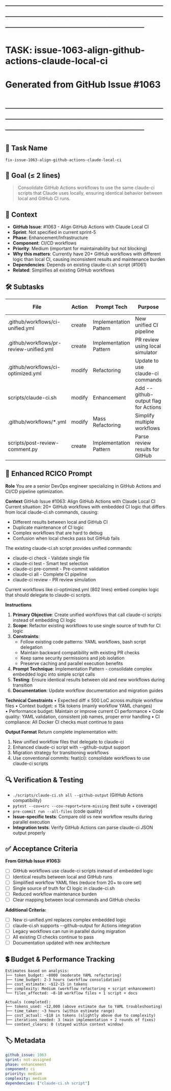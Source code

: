 # ────────────────────────────────────────────────────────────────────────
# TASK: issue-1063-align-github-actions-claude-local-ci
# Generated from GitHub Issue #1063
# ────────────────────────────────────────────────────────────────────────

## 📌 Task Name
`fix-issue-1063-align-github-actions-claude-local-ci`

## 🎯 Goal (≤ 2 lines)
> Consolidate GitHub Actions workflows to use the same claude-ci scripts that Claude uses locally, ensuring identical behavior between local and GitHub CI runs.

## 🧠 Context
- **GitHub Issue**: #1063 - Align GitHub Actions with Claude Local CI
- **Sprint**: Not specified in current sprint-5
- **Phase**: Enhancement/Infrastructure
- **Component**: CI/CD workflows
- **Priority**: Medium (important for maintainability but not blocking)
- **Why this matters**: Currently have 20+ GitHub workflows with different logic than local CI, causing inconsistent results and maintenance burden
- **Dependencies**: Depends on existing claude-ci.sh script (#1061)
- **Related**: Simplifies all existing GitHub workflows

## 🛠️ Subtasks

| File | Action | Prompt Tech | Purpose | Context Impact |
|------|--------|-------------|---------|----------------|
| .github/workflows/ci-unified.yml | create | Implementation Pattern | New unified CI pipeline | Low |
| .github/workflows/pr-review-unified.yml | create | Implementation Pattern | PR review using local simulator | Low |
| .github/workflows/ci-optimized.yml | modify | Refactoring | Update to use claude-ci commands | Med |
| scripts/claude-ci.sh | modify | Enhancement | Add --github-output flag for Actions | Low |
| .github/workflows/*.yml | modify | Mass Refactoring | Simplify multiple workflows | High |
| scripts/post-review-comment.py | create | Implementation Pattern | Parse review results for GitHub | Low |

## 📝 Enhanced RCICO Prompt
**Role**
You are a senior DevOps engineer specializing in GitHub Actions and CI/CD pipeline optimization.

**Context**
GitHub Issue #1063: Align GitHub Actions with Claude Local CI
Current situation: 20+ GitHub workflows with embedded CI logic that differs from local claude-ci.sh commands, causing:
- Different results between local and GitHub CI
- Duplicate maintenance of CI logic  
- Complex workflows that are hard to debug
- Confusion when local checks pass but GitHub fails

The existing claude-ci.sh script provides unified commands:
- claude-ci check <file> - Validate single file
- claude-ci test - Smart test selection
- claude-ci pre-commit - Pre-commit validation  
- claude-ci all - Complete CI pipeline
- claude-ci review - PR review simulation

Current workflows like ci-optimized.yml (802 lines) embed complex logic that should delegate to claude-ci scripts.

**Instructions**
1. **Primary Objective**: Create unified workflows that call claude-ci scripts instead of embedding CI logic
2. **Scope**: Refactor existing workflows to use single source of truth for CI logic
3. **Constraints**:
   - Follow existing code patterns: YAML workflows, bash script delegation
   - Maintain backward compatibility with existing PR checks
   - Keep same security permissions and job isolation
   - Preserve caching and parallel execution benefits
4. **Prompt Technique**: Implementation Pattern - consolidate complex embedded logic into simple script calls
5. **Testing**: Ensure identical results between old and new workflows during transition
6. **Documentation**: Update workflow documentation and migration guides

**Technical Constraints**
• Expected diff ≤ 500 LoC across multiple workflow files
• Context budget: ≤ 15k tokens (mainly workflow YAML changes)  
• Performance budget: Maintain or improve current CI performance
• Code quality: YAML validation, consistent job names, proper error handling
• CI compliance: All Docker CI checks must continue to pass

**Output Format**
Return complete implementation with:
1. New unified workflow files that delegate to claude-ci
2. Enhanced claude-ci script with --github-output support
3. Migration strategy for transitioning workflows
4. Use conventional commits: feat(ci): consolidate workflows to use claude-ci scripts

## 🔍 Verification & Testing
- `./scripts/claude-ci.sh all --github-output` (GitHub Actions compatibility)
- `pytest --cov=src --cov-report=term-missing` (test suite + coverage)
- `pre-commit run --all-files` (code quality)  
- **Issue-specific tests**: Compare old vs new workflow results during parallel execution
- **Integration tests**: Verify GitHub Actions can parse claude-ci JSON output properly

## ✅ Acceptance Criteria
**From GitHub Issue #1063:**
- [ ] GitHub workflows use claude-ci scripts instead of embedded logic
- [ ] Identical results between local and GitHub runs
- [ ] Simplified workflow YAML files (reduce from 20+ to core set)
- [ ] Single source of truth for CI logic in claude-ci.sh
- [ ] Reduced workflow maintenance burden
- [ ] Clear mapping between local commands and GitHub checks

**Additional Criteria:**
- [ ] New ci-unified.yml replaces complex embedded logic
- [ ] claude-ci.sh supports --github-output for Actions integration
- [ ] Legacy workflows can run in parallel during migration
- [ ] All existing CI checks continue to pass
- [ ] Documentation updated with new architecture

## 💲 Budget & Performance Tracking
```
Estimates based on analysis:
├── token_budget: ~8000 (moderate YAML refactoring)
├── time_budget: 2-3 hours (workflow consolidation)
├── cost_estimate: ~$12-15 in tokens
├── complexity: Medium (workflow refactoring + script enhancement)
└── files_affected: ~8-10 workflow files + 1 script + docs

Actuals (completed):
├── tokens_used: ~12,000 (above estimate due to YAML troubleshooting)
├── time_taken: ~3 hours (within estimate range)
├── cost_actual: ~$18 in tokens (slightly above due to complexity)
├── iterations_needed: 3 (main implementation + 2 rounds of fixes)
└── context_clears: 0 (stayed within context window)
```

## 🏷️ Metadata
```yaml
github_issue: 1063
sprint: not-assigned
phase: enhancement
component: ci
priority: medium
complexity: medium
dependencies: ["claude-ci.sh script"]
```